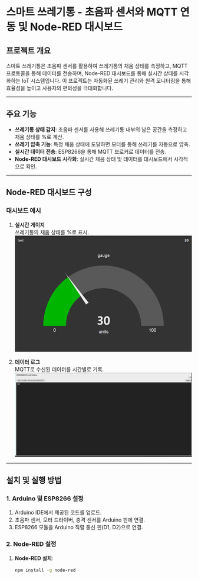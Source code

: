 # 스마트 쓰레기통 - 초음파 센서와 MQTT 연동 및 Node-RED 대시보드

## 프로젝트 개요
스마트 쓰레기통은 초음파 센서를 활용하여 쓰레기통의 채움 상태를 측정하고, MQTT 프로토콜을 통해 데이터를 전송하며, Node-RED 대시보드를 통해 실시간 상태를 시각화하는 IoT 시스템입니다. 이 프로젝트는 자동화된 쓰레기 관리와 원격 모니터링을 통해 효율성을 높이고 사용자의 편의성을 극대화합니다.

---

## 주요 기능
- **쓰레기통 상태 감지**: 초음파 센서를 사용해 쓰레기통 내부의 남은 공간을 측정하고 채움 상태를 %로 계산.
- **쓰레기 압축 기능**: 특정 채움 상태에 도달하면 모터를 통해 쓰레기를 자동으로 압축.
- **실시간 데이터 전송**: ESP8266을 통해 MQTT 브로커로 데이터를 전송.
- **Node-RED 대시보드 시각화**: 실시간 채움 상태 및 데이터를 대시보드에서 시각적으로 확인.

---

## Node-RED 대시보드 구성

### 대시보드 예시
1. **실시간 게이지**  
   쓰레기통의 채움 상태를 %로 표시.  
   ![게이지 예시](https://github.com/qlanfr/capstone/blob/main/node.JPG)

2. **데이터 로그**  
   MQTT로 수신된 데이터를 시간별로 기록.  
   ![MQTT 데이터 로그 예시](https://github.com/qlanfr/capstone/blob/main/mqtt.JPG)

---

## 설치 및 실행 방법

### 1. Arduino 및 ESP8266 설정
1. Arduino IDE에서 제공된 코드를 업로드.
2. 초음파 센서, 모터 드라이버, 충격 센서를 Arduino 핀에 연결.
3. ESP8266 모듈을 Arduino 직렬 통신 핀(D1, D2)으로 연결.

### 2. Node-RED 설정
1. **Node-RED 설치**:
   ```bash
   npm install -g node-red
